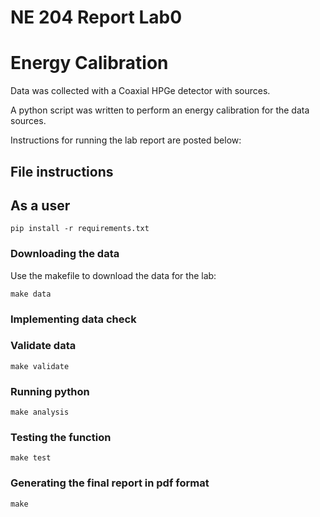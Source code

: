 # NE 204 Report Lab0

# Energy Calibration

Data was collected with a Coaxial HPGe detector with sources.

A python script was written to perform an energy calibration for the data
sources.

Instructions for running the lab report are posted below:

## File instructions

## As a user

```
pip install -r requirements.txt

```

### Downloading the data

Use the makefile to download the data for the lab:

```
make data

```
### Implementing data check

### Validate data

```
make validate
```

### Running python

```
make analysis
```

### Testing the function

```
make test
```

### Generating the final report in pdf format

```
make
```
